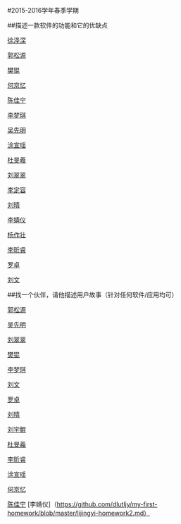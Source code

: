 #2015-2016学年春季学期
 
 
##描述一款软件的功能和它的优缺点

 
[徐泽深](https://github.com/futuer2015/study/blob/master/first%20homeword.md) 

[郭松源](https://github.com/Adaguoguo/ada1st/blob/master/%E4%BD%9C%E4%B8%9A.md)
 
[樊锟](https://github.com/Emily1221/Angela/blob/master/software.md)
 
[何京忆](https://github.com/901102/A-brief-introduction-to-Kugou.md/blob/master/README.md)
 
[陈佳宁](https://github.com/Bob31/SETest/blob/master/Something%20about%20Google%20Chome.md)
 
[李梦琪](https://github.com/12345678900000000/Software/blob/master/NetEase%20Cloud%20Music.md)

[吴先明](https://github.com/wxm123456789/-Receipt-box--201434023/blob/master/Receipt-box.md)

[涂宣瑶](https://github.com/Tumipiaoyao/gnocchi/blob/master/%E4%BD%9C%E4%B8%9A1.md)

[杜旻羲](https://github.com/Ritahaha/biubiubiu/blob/master/Something%20for%20QQ.md)

[刘翠翠](https://github.com/Erin123456/ae/blob/master/What%20I%20need%20more%20about%20Photoshop%20CS6.md)

[李定容](https://github.com/Jason34068/SETest/blob/master/Thinkings%20about%20%22Wallpapers%22.md)

[刘晴](https://github.com/carolinelllqqq/sina-weibo/blob/master/sina.md)

[李婧仪](https://github.com/dlutljy/my-first-homework/blob/master/WeChat%20from%20Tencent.md)

[杨作壮](https://github.com/Yzz21/thunder/blob/master/杨作壮作业.md)

[李昕睿](https://github.com/LIXINRUI0801/Introduction-to-Youdao/blob/master/README.md)

[罗卓](https://github.com/2014barbara/Software-Engineering-1/blob/master/Software%20Engineering.md)

[刘文](https://github.com/dbfcb/software-2/blob/master/A%20few%20things%20about%20Mobile%20Banking%20Service.md)

##找一个伙伴，请他描述用户故事（针对任何软件/应用均可）

[郭松源](https://github.com/Adaguoguo/ada1st/blob/master/%E7%94%A8%E6%88%B7%E6%95%85%E4%BA%8B.md)

[吴先明](https://github.com/wxm123456789/201434023.md/blob/master/吴先明（用户故事）.md)

[刘翠翠](https://github.com/Erin123456/Erin/blob/master/Homework2.md)

[樊锟](https://github.com/Emily1221/the-user-story/blob/master/user%20story.md)

[李梦琪](https://github.com/12345678900000000/Software/blob/master/%E7%94%A8%E6%88%B7%E6%95%85%E4%BA%8B.md)

[刘文](https://github.com/dbfcb/software-2/blob/master/用户故事.md)

[罗卓](https://github.com/2014barbara/Software-Engineering-1/blob/master/%E7%94%A8%E6%88%B7%E6%95%85%E4%BA%8B.md)

[刘晴](https://github.com/carolinelllqqq/users-stories/blob/master/用户故事.md)

[刘宇鲲](https://github.com/birdie123/-/blob/master/%E7%94%A8%E6%88%B7%E6%95%85%E4%BA%8B.md)

[杜旻羲](https://github.com/Ritahaha/biubiubiu/blob/master/%E7%94%A8%E6%88%B7%E6%95%85%E4%BA%8B.md)

[李昕睿](https://github.com/LIXINRUI0801/---)

[涂宣瑶](https://github.com/Tumipiaoyao/gnocchi/blob/master/%E7%94%A8%E6%88%B7%E6%95%85%E4%BA%8B.md)

[何京忆](https://github.com/901102/Users-stouries/blob/master/README.md)

[陈佳宁](https://github.com/Bob31/SETest/blob/master/%E7%94%A8%E6%88%B7%E6%95%85%E4%BA%8B.md)
[李婧仪]（https://github.com/dlutljy/my-first-homework/blob/master/lijingyi-homework2.md）
